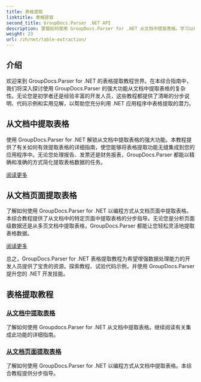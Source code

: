 ```yaml
---
title: 表格提取
linktitle: 表格提取
second_title: GroupDocs.Parser .NET API
description: 掌握如何使用 GroupDocs.Parser for .NET 从文档中提取表格。学习以编程方式提取表格以实现高效的数据处理。
weight: 23
url: /zh/net/table-extraction/
---
```

## 介绍

欢迎来到 GroupDocs.Parser for .NET 的表格提取教程世界。在本综合指南中，我们将深入探讨使用 GroupDocs.Parser 的强大功能从文档中提取表格的复杂性。无论您是初学者还是经验丰富的开发人员，这些教程都提供了清晰的分步说明、代码示例和实用见解，以帮助您充分利用 .NET 应用程序中表格提取的潜力。

## 从文档中提取表格
使用 GroupDocs.Parser for .NET 解锁从文档中提取表格的强大功能。本教程提供了有关如何有效提取表格的详细指南，使您能够将表格提取功能无缝集成到您的应用程序中。无论您处理报告、发票还是财务报表，GroupDocs.Parser 都能以精确和准确的方式简化提取表格数据的任务。

[阅读更多](./extract-tables-from-document/)

## 从文档页面提取表格
了解如何使用 GroupDocs.Parser for .NET 以编程方式从文档页面中提取表格。本综合教程提供了从文档中的特定页面中提取表格的分步指导。无论您是分析页面级数据还是从多页文档中提取表格，GroupDocs.Parser 都能让您轻松灵活地提取表格数据。

[阅读更多](./extract-tables-from-document-page/)

总之，GroupDocs.Parser for .NET 表格提取教程为希望增强数据处理能力的开发人员提供了宝贵的资源。探索教程、试验代码示例，并使用 GroupDocs.Parser 提升您的 .NET 开发技能。
## 表格提取教程
### [从文档中提取表格](./extract-tables-from-document/)
了解如何使用 Groupdocs.Parser for .NET 从文档中提取表格。继续阅读有关集成此功能的详细指南。
### [从文档页面提取表格](./extract-tables-from-document-page/)
了解如何使用 GroupDocs.Parser for .NET 以编程方式从文档中提取表格。本综合教程提供分步指导。